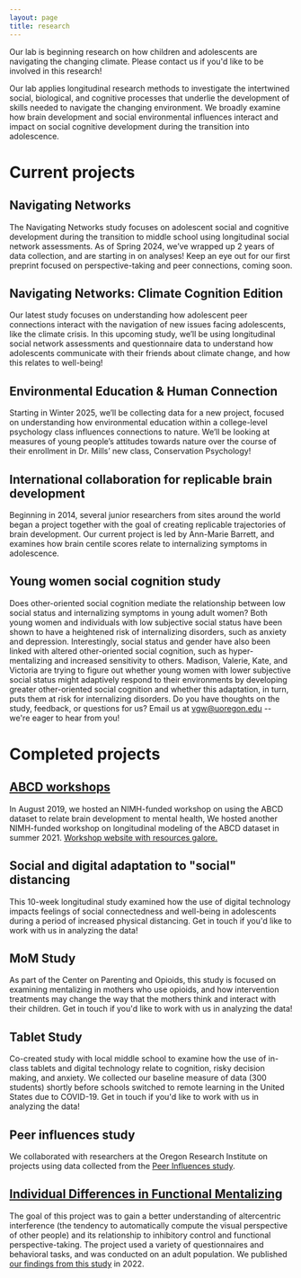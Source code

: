 ```yaml
---
layout: page
title: research
---
```


Our lab is beginning research on how children and adolescents are navigating the changing climate. Please contact us if you'd like to be involved in this research!

Our lab applies longitudinal research methods to investigate the intertwined social, biological, and cognitive processes that underlie the development of skills needed to navigate the changing environment. We broadly examine how brain development and social environmental influences interact and impact on social cognitive development during the transition into adolescence. 


Current projects
===============

Navigating Networks
----------
The Navigating Networks study focuses on adolescent social and cognitive development during the transition to middle school using longitudinal social network assessments. As of Spring 2024, we’ve wrapped up 2 years of data collection, and are starting in on analyses! Keep an eye out for our first preprint focused on perspective-taking and peer connections, coming soon.

Navigating Networks: Climate Cognition Edition
----------
Our latest study focuses on understanding how adolescent peer connections interact with the navigation of new issues facing adolescents, like the climate crisis. In this upcoming study, we’ll be using longitudinal social network assessments and questionnaire data to understand how adolescents communicate with their friends about climate change, and how this relates to well-being!

Environmental Education & Human Connection
----------
Starting in Winter 2025, we’ll be collecting data for a new project, focused on understanding how environmental education within a college-level psychology class influences connections to nature. We’ll be looking at measures of young people’s attitudes towards nature over the course of their enrollment in Dr. Mills’ new class, Conservation Psychology!

International collaboration for replicable brain development
----------
Beginning in 2014, several junior researchers from sites around the world began a project together with the goal of creating replicable trajectories of brain development. Our current project is led by Ann-Marie Barrett, and examines how brain centile scores relate to internalizing symptoms in adolescence.

Young women social cognition study
----------
Does other-oriented social cognition mediate the relationship between low social status and internalizing symptoms in young adult women? Both young women and individuals with low subjective social status have been shown to have a heightened risk of internalizing disorders, such as anxiety and depression. Interestingly, social status and gender have also been linked with altered other-oriented social cognition, such as hyper-mentalizing and increased sensitivity to others. Madison, Valerie, Kate, and Victoria are trying to figure out whether young women with lower subjective social status might adaptively respond to their environments by developing greater other-oriented social cognition and whether this adaptation, in turn, puts them at risk for internalizing disorders. Do you have thoughts on the study, feedback, or questions for us? Email us at [vgw@uoregon.edu](vgw@uoregon.edu) -- we're eager to hear from you!

Completed projects
===============

[ABCD workshops](https://abcdworkshop.github.io/)
----------
In August 2019, we hosted an NIMH-funded workshop on using the ABCD dataset to relate brain development to mental health, We hosted another NIMH-funded workshop on longitudinal modeling of the ABCD dataset in summer 2021. [Workshop website with resources galore.](https://abcdworkshop.github.io/)

Social and digital adaptation to "social" distancing
----------
This 10-week longitudinal study examined how the use of digital technology impacts feelings of social connectedness and well-being in adolescents during a period of increased physical distancing. Get in touch if you'd like to work with us in analyzing the data!

MoM Study
----------
As part of the Center on Parenting and Opioids, this study is focused on examining mentalizing in mothers who use opioids, and how intervention treatments may change the way that the mothers think and interact with their children. Get in touch if you'd like to work with us in analyzing the data!

Tablet Study
----------
Co-created study with local middle school to examine how the use of in-class tablets and digital technology relate to cognition, risky decision making, and anxiety. We collected our baseline measure of data (300 students) shortly before schools switched to remote learning in the United States due to COVID-19. Get in touch if you'd like to work with us in analyzing the data!

Peer influences study
----------
We collaborated with researchers at the Oregon Research Institute on projects using data collected from the [Peer Influences study](https://grantome.com/grant/NIH/R01-DA034062-01A1). 

[Individual Differences in Functional Mentalizing](https://online.ucpress.edu/collabra/article/8/1/37602/192147/Individual-Differences-in-Mentalizing-Tendencies)
----------
The goal of this project was to gain a better understanding of altercentric interference (the tendency to automatically compute the visual perspective of other people) and its relationship to inhibitory control and functional perspective-taking. The project used a variety of questionnaires and behavioral tasks, and was conducted on an adult population. We published [our findings from this study](https://online.ucpress.edu/collabra/article/8/1/37602/192147/Individual-Differences-in-Mentalizing-Tendencies) in 2022.
